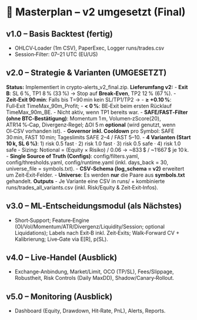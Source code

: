 # 📘 Masterplan – v2 umgesetzt (Final)
## v1.0 – Basis Backtest (fertig)
- OHLCV‑Loader (1m CSV), PaperExec, Logger runs/trades.csv
- Session‑Filter: 07–21 UTC (EU/US)
## v2.0 – Strategie & Varianten (UMGESETZT)
**Status:** Implementiert in crypto-alerts_v2_final.zip.
**Lieferumfang v2:** - **Exit B**: SL 6 %, TP1 8 % (33 %) → Stop auf **Break‑Even**, TP2 12 % (67 %). - **Zeit‑Exit 90 min**: Falls bis T=90 min kein SL/TP1/TP2 → - **≥ +0.10 %**: Full‑Exit TimeMax_90m_Profit; - **< 0 %**: BE‑Exit beim ersten Rücklauf TimeMax_90m_BE. - Nicht aktiv, wenn TP1 bereits war. - **SAFE/FAST‑Filter (ohne BTC‑Bestätigung)**: Momentum 1 m, Volumen‑zScore(20), ATR14 %‑Cap, Divergenz‑Regel; ΔOI 5 m **optional** (wird genutzt, wenn OI‑CSV vorhanden ist). - **Governor inkl. Cooldown** pro Symbol: SAFE 30 min, FAST 10 min; Tageslimits SAFE 2–4 / FAST 5–10. - **4 Varianten (Start 10 k, SL 6 %)**: 1) risk 0.5 fast · 2) risk 1.0 fast · 3) risk 0.5 safe · 4) risk 1.0 safe - Sizing: Notional = (Equity × Risiko) / 0.06 → ~833 $ / ~1’667 $ je 10 k. - **Single Source of Truth (Configs)**: config/filters.yaml, config/thresholds.yaml, config/runtime.yaml (inkl. days_back = 30, universe_file = symbols.txt). - **CSV‑Schema (log_schema = v2)** erweitert um Zeit‑Exit‑Felder. - **Universe**: Es werden **nur** die Paare aus **symbols.txt** gehandelt.
**Outputs** - Je Variante eine CSV in runs/ + kombinierte runs/trades_all_variants.csv (inkl. Risk/Equity & Zeit‑Exit‑Infos).
## v3.0 – ML‑Entscheidungsmodul (als Nächstes)
- Short‑Support; Feature‑Engine (OI/Vol/Momentum/ATR/Divergenz/Liquidity/Session; optional Liquidations); Labels nach Exit‑B inkl. Zeit‑Exits; Walk‑Forward CV + Kalibrierung; Live‑Gate via E[R], p(SL).
## v4.0 – Live‑Handel (Ausblick)
- Exchange‑Anbindung, Market/Limit, OCO (TP/SL), Fees/Slippage, Robustheit, Risk Controls (Daily MaxDD), Shadow/Canary‑Rollout.
## v5.0 – Monitoring (Ausblick)
- Dashboard (Equity, Drawdown, Hit‑Rate, PnL), Alerts, Reports.